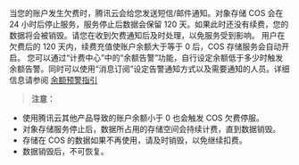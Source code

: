 当您的账户发生欠费时，腾讯云会给您发送短信/邮件通知。对象存储 COS 会在 24 小时后停止服务，服务停止后数据会保留 120 天。如果此时还没有续费，您的数据将会被销毁。请您在收到欠费通知后及时处理，以免服务受到影响。
用户在欠费后的 120 天内，续费充值使账户余额大于等于 0 后，COS 存储服务会自动开启。
您可以通过“计费中心”中的“余额告警”功能，自行设定余额低于多少时触发余额告警。同时可以使用“消息订阅”设定告警通知方式以及需要通知的人员。详细信息请参阅 [余额预警指引](https://cloud.tencent.com/document/product/555/9942)

> **注意：**
- 使用腾讯云其他产品导致的账户余额小于 0 也会触发 COS 欠费停服。
- 对象存储服务停止后，数据所占用的存储空间会持续计费，直到数据销毁。
- 存储在 COS 的数据如果不再使用，请及时销毁，以免继续扣费。
- 数据销毁后，不可恢复。
